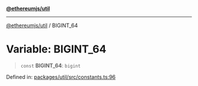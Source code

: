 [**@ethereumjs/util**](../README.md)

***

[@ethereumjs/util](../README.md) / BIGINT\_64

# Variable: BIGINT\_64

> `const` **BIGINT\_64**: `bigint`

Defined in: [packages/util/src/constants.ts:96](https://github.com/Dargon789/ethereumjs-monorepo/blob/master/packages/util/src/constants.ts#L96)
